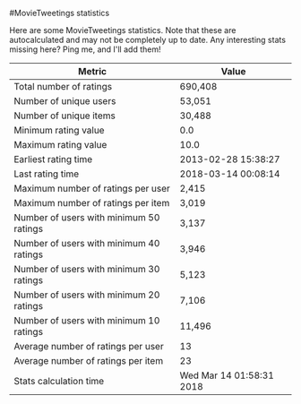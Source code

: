 #MovieTweetings statistics

Here are some MovieTweetings statistics. Note that these are autocalculated and may not be completely up to date. Any interesting stats missing here? Ping me, and I'll add them!

Metric | Value
--- | ---
Total number of ratings                 | 690,408
Number of unique users                  | 53,051
Number of unique items                  | 30,488
Minimum rating value                    | 0.0
Maximum rating value                    | 10.0
Earliest rating time                    | 2013-02-28 15:38:27
Last rating time                        | 2018-03-14 00:08:14
Maximum number of ratings per user      | 2,415
Maximum number of ratings per item      | 3,019
Number of users with minimum 50 ratings | 3,137
Number of users with minimum 40 ratings | 3,946
Number of users with minimum 30 ratings | 5,123
Number of users with minimum 20 ratings | 7,106
Number of users with minimum 10 ratings | 11,496
Average number of ratings per user      | 13
Average number of ratings per item      | 23
Stats calculation time                  | Wed Mar 14 01:58:31 2018

